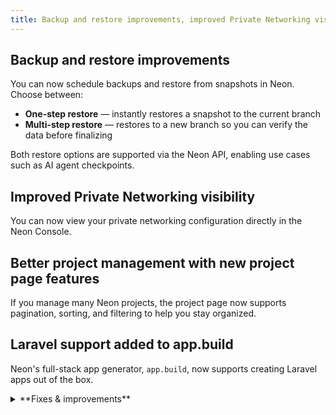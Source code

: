 ```yaml
---
title: Backup and restore improvements, improved Private Networking visibility, better project management, and more
---
```


## Backup and restore improvements

You can now schedule backups and restore from snapshots in Neon. Choose between:
- **One-step restore** — instantly restores a snapshot to the current branch
- **Multi-step restore** — restores to a new branch so you can verify the data before finalizing

Both restore options are supported via the Neon API, enabling use cases such as AI agent checkpoints.

## Improved Private Networking visibility

You can now view your private networking configuration directly in the Neon Console.

## Better project management with new project page features

If you manage many Neon projects, the project page now supports pagination, sorting, and filtering to help you stay organized.

## Laravel support added to app.build

Neon's full-stack app generator, `app.build`, now supports creating Laravel apps out of the box.

<details>

<summary>**Fixes & improvements**</summary>

- **Neon Console**
  - [Console improvements and fixes]

- **Drizzle Studio update**
  - For the latest on Drizzle Studio updates, see the [Neon Drizzle Studio Integration Changelog](https://github.com/neondatabase/neon-drizzle-studio-changelog/blob/main/CHANGELOG.md).

</details>
